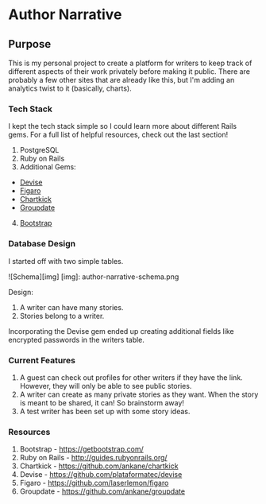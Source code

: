 # Author Narrative

## Purpose
This is my personal project to create a platform for writers to keep track of different aspects of their work privately before making it public. There are probably a few other sites that are already like this, but I'm adding an analytics twist to it (basically, charts).

### Tech Stack
I kept the tech stack simple so I could learn more about different Rails gems. For a full list of helpful resources, check out the last section!
1. PostgreSQL
2. Ruby on Rails
3. Additional Gems:
  - [Devise](https://github.com/plataformatec/devise)
  - [Figaro](https://github.com/laserlemon/figaro)
  - [Chartkick](https://github.com/ankane/chartkick)
  - [Groupdate](https://github.com/ankane/groupdate)
4. [Bootstrap](https://getbootstrap.com/)

### Database Design
I started off with two simple tables.

![Schema][img]
[img]: author-narrative-schema.png

Design:
1. A writer can have many stories.
2. Stories belong to a writer.

Incorporating the Devise gem ended up creating additional fields like encrypted passwords in the writers table.

### Current Features
1. A guest can check out profiles for other writers if they have the link. However, they will only be able to see public stories.
2. A writer can create as many private stories as they want. When the story is meant to be shared, it can! So brainstorm away!
3. A test writer has been set up with some story ideas.

### Resources
1. Bootstrap - https://getbootstrap.com/
2. Ruby on Rails - http://guides.rubyonrails.org/
3. Chartkick - https://github.com/ankane/chartkick
4. Devise - https://github.com/plataformatec/devise
5. Figaro - https://github.com/laserlemon/figaro
6. Groupdate - https://github.com/ankane/groupdate
